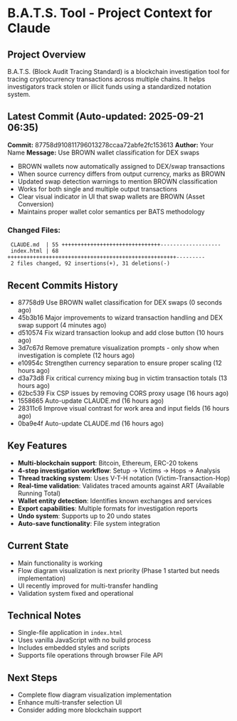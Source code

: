 # B.A.T.S. Tool - Project Context for Claude

## Project Overview
B.A.T.S. (Block Audit Tracing Standard) is a blockchain investigation tool for tracing cryptocurrency transactions across multiple chains. It helps investigators track stolen or illicit funds using a standardized notation system.

## Latest Commit (Auto-updated: 2025-09-21 06:35)

**Commit:** 87758d910811796013278ccaa72abfe2fc153613
**Author:** Your Name
**Message:** Use BROWN wallet classification for DEX swaps

- BROWN wallets now automatically assigned to DEX/swap transactions
- When source currency differs from output currency, marks as BROWN
- Updated swap detection warnings to mention BROWN classification
- Works for both single and multiple output transactions
- Clear visual indicator in UI that swap wallets are BROWN (Asset Conversion)
- Maintains proper wallet color semantics per BATS methodology

### Changed Files:
```
 CLAUDE.md  | 55 +++++++++++++++++++++++++++++++-------------------
 index.html | 68 +++++++++++++++++++++++++++++++++++++++++++++++++++++---------
 2 files changed, 92 insertions(+), 31 deletions(-)
```

## Recent Commits History

- 87758d9 Use BROWN wallet classification for DEX swaps (0 seconds ago)
- 45b3b16 Major improvements to wizard transaction handling and DEX swap support (4 minutes ago)
- d510574 Fix wizard transaction lookup and add close button (10 hours ago)
- 3d7c67d Remove premature visualization prompts - only show when investigation is complete (12 hours ago)
- e10954c Strengthen currency separation to ensure proper scaling (12 hours ago)
- d3a73d8 Fix critical currency mixing bug in victim transaction totals (13 hours ago)
- 62bc539 Fix CSP issues by removing CORS proxy usage (16 hours ago)
- 1558665 Auto-update CLAUDE.md (16 hours ago)
- 28311c6 Improve visual contrast for work area and input fields (16 hours ago)
- 0ba9e4f Auto-update CLAUDE.md (16 hours ago)

## Key Features
- **Multi-blockchain support**: Bitcoin, Ethereum, ERC-20 tokens
- **4-step investigation workflow**: Setup → Victims → Hops → Analysis
- **Thread tracking system**: Uses V-T-H notation (Victim-Transaction-Hop)
- **Real-time validation**: Validates traced amounts against ART (Available Running Total)
- **Wallet entity detection**: Identifies known exchanges and services
- **Export capabilities**: Multiple formats for investigation reports
- **Undo system**: Supports up to 20 undo states
- **Auto-save functionality**: File system integration

## Current State
- Main functionality is working
- Flow diagram visualization is next priority (Phase 1 started but needs implementation)
- UI recently improved for multi-transfer handling
- Validation system fixed and operational

## Technical Notes
- Single-file application in `index.html`
- Uses vanilla JavaScript with no build process
- Includes embedded styles and scripts
- Supports file operations through browser File API

## Next Steps
- Complete flow diagram visualization implementation
- Enhance multi-transfer selection UI
- Consider adding more blockchain support
